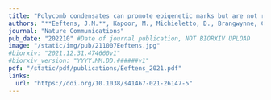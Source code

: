 ```yaml
---
title: "Polycomb condensates can promote epigenetic marks but are not required for sustained chromatin compaction"
authors: "**Eeftens, J.M.**, Kapoor, M., Michieletto, D., Brangwynne, C.P."
journal: "Nature Communications"
pub_date: "202210" #Date of journal publication, NOT BIORXIV UPLOAD
image: "/static/img/pub/211007Eeftens.jpg"
#biorxiv: "2021.12.31.474660v1"
#biorxiv_version: "YYYY.MM.DD.######v1"
pdf: "/static/pdf/publications/Eeftens_2021.pdf"
links:
  url: "https://doi.org/10.1038/s41467-021-26147-5"
---
```

